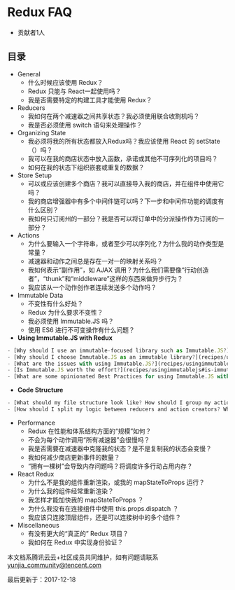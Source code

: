 # Redux FAQ

- 贡献者1人

  

## 目录

- General
  - 什么时候应该使用 Redux？
  - Redux 只能与 React一起使用吗？
  - 我是否需要特定的构建工具才能使用 Redux？
- Reducers
  - 我如何在两个减速器之间共享状态？我必须使用联合收割机吗？
  - 我是否必须使用 switch 语句来处理操作？
- Organizing State
  - 我必须将我的所有状态都放入Redux吗？我应该使用 React 的 setState（）吗？
  - 我可以在我的商店状态中放入函数，承诺或其他不可序列化的项目吗？
  - 如何在我的状态下组织嵌套或重复的数据？
- Store Setup
  - 可以或应该创建多个商店？我可以直接导入我的商店，并在组件中使用它吗？
  - 我的商店增强器中有多个中间件链可以吗？下一步和中间件功能的调度有什么区别？
  - 我如何只订阅州的一部分？我是否可以将订单中的分派操作作为订阅的一部分？
- Actions
  - 为什么要输入一个字符串，或者至少可以序列化？为什么我的动作类型是常量？
  - 减速器和动作之间总是存在一对一的映射关系吗？
  - 我如何表示“副作用”，如 AJAX 调用？为什么我们需要像“行动创造者”，“thunk”和“middleware”这样的东西来做异步行为？
  - 我应该从一个动作创作者连续发送多个动作吗？
- Immutable Data
  - 不变性有什么好处？
  - Redux 为什么要求不变性？
  - 我必须使用 Immutable.JS 吗？
  - 使用 ES6 进行不可变操作有什么问题？
- **Using Immutable.JS with Redux**

```js
- [Why should I use an immutable-focused library such as Immutable.JS?](recipes/usingimmutablejs#why-use-immutable-library)
- [Why should I choose Immutable.JS as an immutable library?](recipes/usingimmutablejs#why-choose-immutable-js)
- [What are the issues with using Immutable.JS?](recipes/usingimmutablejs#issues-with-immutable-js)
- [Is Immutable.JS worth the effort?](recipes/usingimmutablejs#is-immutable-js-worth-effort)
- [What are some opinionated Best Practices for using Immutable.JS with Redux?](recipes/usingimmutablejs#immutable-js-best-practices)
```

- **Code Structure**

```js
- [What should my file structure look like? How should I group my action creators and reducers in my project? Where should my selectors go?](faq/codestructure#structure-file-structure)
- [How should I split my logic between reducers and action creators? Where should my “business logic” go?](faq/codestructure#structure-business-logic)
```

- Performance
  - Redux 在性能和体系结构方面的“规模”如何？
  - 不会为每个动作调用“所有减速器”会很慢吗？
  - 我是否需要在减速器中克隆我的状态？是不是复制我的状态会变慢？
  - 我如何减少商店更新事件的数量？
  - “拥有一棵树”会导致内存问题吗？将调度许多行动占用内存？
- React Redux
  - 为什么不是我的组件重新渲染，或我的 mapStateToProps 运行？
  - 为什么我的组件经常重新渲染？
  - 我怎样才能加快我的 mapStateToProps ？
  - 为什么我没有在连接组件中使用 this.props.dispatch ？
  - 我应该只连接顶层组件，还是可以连接树中的多个组件？
- Miscellaneous
  - 有没有更大的“真正的” Redux 项目？
  - 我如何在 Redux 中实现身份验证？

本文档系腾讯云云+社区成员共同维护，如有问题请联系 yunjia_community@tencent.com

最后更新于：2017-12-18